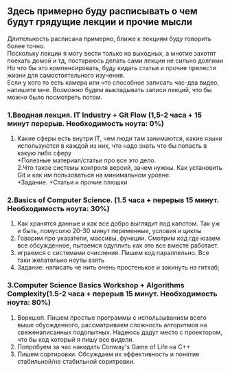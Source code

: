 ## Здесь примерно буду расписывать о чем будут грядущие лекции и прочие мысли<br>
  Длительность расписана примерно, ближе к лекциям буду говорить более точно. <br>
  Поскольку лекции я могу вести только на выходных, а многие захотят поехать домой и тд, постараюсь делать сами лекции не сильно долгими<br>
  Но что бы это компенсировать, буду кидать статьи и прочие прелести жизни для самостоятельного изучения. <br>
  Если у кого то есть камера или что способное записать час-два видео, напишите мне. Возможно будем выкладывать записи лекций, что бы можно было посмотреть потом. <br>
### 1.Вводная лекция. IT Industry + Git Flow (1,5-2 часа + 15 минут перерыв. Необходимость ноута: 0%)<br>
  1. Какие сферы есть внутри IT, чем люди там занимаются, какие языки используются в каждой из них, что надо знать что бы попасть в какую либо сферу<br>
  +Полезные материал/статьи про все это дело.<br>
  2.Что такое системы контроля версий, зачем нужны. Как установить Git и как им пользоваться на минимальном уровне.<br>
  +Задание. +Статьи и прочие плюшки <br>
### 2.Basics of Computer Science. (1.5 часа + перерыв 15 минут. Необходимость ноута: 30%)<br>
  1. Как хранятся данные и как все добро выглядит под капотом. Так уж и быть, помусолю 20-30 минут переменные, условия и циклы
  2. Говорим про указатели, массивы, функции. Смотрим код где юзаем все обсужденное, пытаемся одуплить как это все вместе работает. <br>
  3. играемся с системами счисления. Пишем код параллельно. Все таки желательно ноуты взять
  4. Задание: написать че нить очень простенькое и закинуть на гитхаб;<br>
###  3.Computer Science Basics Workshop + Algorithms Complexity(1.5-2 часа + перерыв 15 минут. Необходимость ноута: 80%)<br>
  1. Воркшоп. Пишем простые программы с использыванием всего выше обусжденного, рассматриваем сложность алгоритмов на свеженаписанных подопытных. Надеюсь дадут место с проектором, что бы код который я пишу все видели.
  2. Попробуем за час накидать Conway's Game of Life на С++
  3. Пишем сортировки. Обсуждаем их эффективность и понятие стабильной/не стабильной соритровки.
  
  
  
